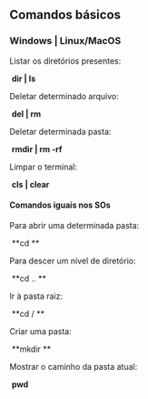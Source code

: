 ## Comandos básicos



### Windows        |       Linux/MacOS

Listar os diretórios presentes:

​                                **dir  |  ls**

Deletar determinado arquivo:

​                                **del  |  rm**

Deletar determinada pasta:

​                            **rmdir | rm -rf** 

Limpar o terminal:

​                                  **cls | clear**



#### Comandos iguais nos SOs

Para abrir uma determinada pasta:

​                                    **cd **

Para descer um nível de diretório:

​                                    **cd .. **

Ir à pasta raiz:

​                                    **cd / **

Criar uma pasta:

​                                  **mkdir **

Mostrar o caminho da pasta atual:

​                                   **pwd**
